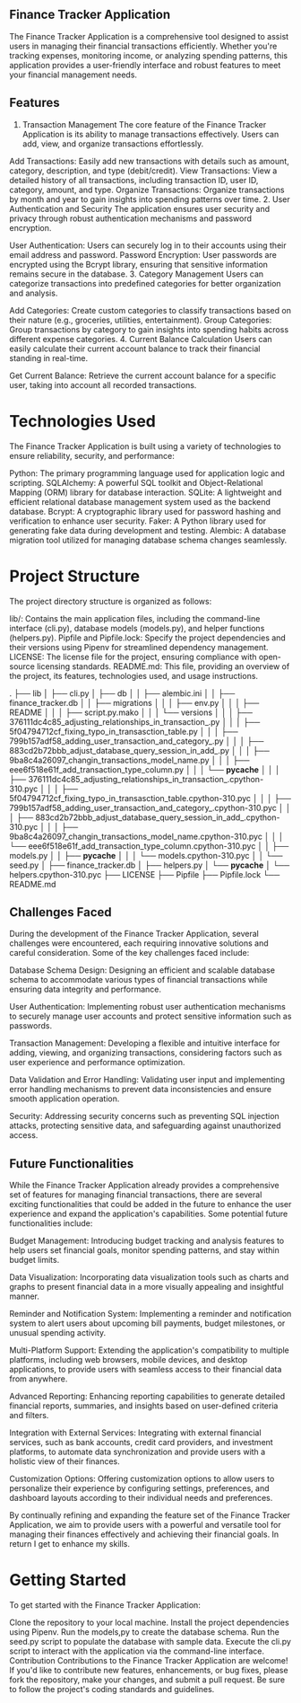 ## Finance Tracker Application
The Finance Tracker Application is a comprehensive tool designed to assist users in managing their financial transactions efficiently. Whether you're tracking expenses, monitoring income, or analyzing spending patterns, this application provides a user-friendly interface and robust features to meet your financial management needs.

## Features
1. Transaction Management
The core feature of the Finance Tracker Application is its ability to manage transactions effectively. Users can add, view, and organize transactions effortlessly.

Add Transactions: Easily add new transactions with details such as amount, category, description, and type (debit/credit).
View Transactions: View a detailed history of all transactions, including transaction ID, user ID, category, amount, and type.
Organize Transactions: Organize transactions by month and year to gain insights into spending patterns over time.
2. User Authentication and Security
The application ensures user security and privacy through robust authentication mechanisms and password encryption.

User Authentication: Users can securely log in to their accounts using their email address and password.
Password Encryption: User passwords are encrypted using the Bcrypt library, ensuring that sensitive information remains secure in the database.
3. Category Management
Users can categorize transactions into predefined categories for better organization and analysis.

Add Categories: Create custom categories to classify transactions based on their nature (e.g., groceries, utilities, entertainment).
Group Categories: Group transactions by category to gain insights into spending habits across different expense categories.
4. Current Balance Calculation
Users can easily calculate their current account balance to track their financial standing in real-time.

Get Current Balance: Retrieve the current account balance for a specific user, taking into account all recorded transactions.

# Technologies Used
The Finance Tracker Application is built using a variety of technologies to ensure reliability, security, and performance:

Python: The primary programming language used for application logic and scripting.
SQLAlchemy: A powerful SQL toolkit and Object-Relational Mapping (ORM) library for database interaction.
SQLite: A lightweight and efficient relational database management system used as the backend database.
Bcrypt: A cryptographic library used for password hashing and verification to enhance user security.
Faker: A Python library used for generating fake data during development and testing.
Alembic: A database migration tool utilized for managing database schema changes seamlessly.

# Project Structure
The project directory structure is organized as follows:

lib/: Contains the main application files, including the command-line interface (cli.py), database models (models.py), and helper functions (helpers.py).
Pipfile and Pipfile.lock: Specify the project dependencies and their versions using Pipenv for streamlined dependency management.
LICENSE: The license file for the project, ensuring compliance with open-source licensing standards.
README.md: This file, providing an overview of the project, its features, technologies used, and usage instructions.

.
├── lib
│   ├── cli.py
│   ├── db
│   │   ├── alembic.ini
│   │   ├── finance_tracker.db
│   │   ├── migrations
│   │   │   ├── env.py
│   │   │   ├── README
│   │   │   ├── script.py.mako
│   │   │   └── versions
│   │   │       ├── 376111dc4c85_adjusting_relationships_in_transaction_.py
│   │   │       ├── 5f04794712cf_fixing_typo_in_transasction_table.py
│   │   │       ├── 799b157adf58_adding_user_transaction_and_category_.py
│   │   │       ├── 883cd2b72bbb_adjust_database_query_session_in_add_.py
│   │   │       ├── 9ba8c4a26097_changin_transactions_model_name.py
│   │   │       ├── eee6f518e61f_add_transaction_type_column.py
│   │   │       └── __pycache__
│   │   │           ├── 376111dc4c85_adjusting_relationships_in_transaction_.cpython-310.pyc
│   │   │           ├── 5f04794712cf_fixing_typo_in_transasction_table.cpython-310.pyc
│   │   │           ├── 799b157adf58_adding_user_transaction_and_category_.cpython-310.pyc
│   │   │           ├── 883cd2b72bbb_adjust_database_query_session_in_add_.cpython-310.pyc
│   │   │           ├── 9ba8c4a26097_changin_transactions_model_name.cpython-310.pyc
│   │   │           └── eee6f518e61f_add_transaction_type_column.cpython-310.pyc
│   │   ├── models.py
│   │   ├── __pycache__
│   │   │   └── models.cpython-310.pyc
│   │   └── seed.py
│   ├── finance_tracker.db
│   ├── helpers.py
│   └── __pycache__
│       └── helpers.cpython-310.pyc
├── LICENSE
├── Pipfile
├── Pipfile.lock
└── README.md

## Challenges Faced
During the development of the Finance Tracker Application, several challenges were encountered, each requiring innovative solutions and careful consideration. Some of the key challenges faced include:

Database Schema Design: Designing an efficient and scalable database schema to accommodate various types of financial transactions while ensuring data integrity and performance.

User Authentication: Implementing robust user authentication mechanisms to securely manage user accounts and protect sensitive information such as passwords.

Transaction Management: Developing a flexible and intuitive interface for adding, viewing, and organizing transactions, considering factors such as user experience and performance optimization.

Data Validation and Error Handling: Validating user input and implementing error handling mechanisms to prevent data inconsistencies and ensure smooth application operation.

Security: Addressing security concerns such as preventing SQL injection attacks, protecting sensitive data, and safeguarding against unauthorized access.

## Future Functionalities
While the Finance Tracker Application already provides a comprehensive set of features for managing financial transactions, there are several exciting functionalities that could be added in the future to enhance the user experience and expand the application's capabilities. Some potential future functionalities include:

Budget Management: Introducing budget tracking and analysis features to help users set financial goals, monitor spending patterns, and stay within budget limits.

Data Visualization: Incorporating data visualization tools such as charts and graphs to present financial data in a more visually appealing and insightful manner.

Reminder and Notification System: Implementing a reminder and notification system to alert users about upcoming bill payments, budget milestones, or unusual spending activity.

Multi-Platform Support: Extending the application's compatibility to multiple platforms, including web browsers, mobile devices, and desktop applications, to provide users with seamless access to their financial data from anywhere.

Advanced Reporting: Enhancing reporting capabilities to generate detailed financial reports, summaries, and insights based on user-defined criteria and filters.

Integration with External Services: Integrating with external financial services, such as bank accounts, credit card providers, and investment platforms, to automate data synchronization and provide users with a holistic view of their finances.

Customization Options: Offering customization options to allow users to personalize their experience by configuring settings, preferences, and dashboard layouts according to their individual needs and preferences.

By continually refining and expanding the feature set of the Finance Tracker Application, we aim to provide users with a powerful and versatile tool for managing their finances effectively and achieving their financial goals. In return I get to enhance my skills.








# Getting Started
To get started with the Finance Tracker Application:

Clone the repository to your local machine.
Install the project dependencies using Pipenv.
Run the models,py to create the database schema.
Run the seed.py script to populate the database with sample data.
Execute the cli.py script to interact with the application via the command-line interface.
Contribution
Contributions to the Finance Tracker Application are welcome! If you'd like to contribute new features, enhancements, or bug fixes, please fork the repository, make your changes, and submit a pull request. Be sure to follow the project's coding standards and guidelines.